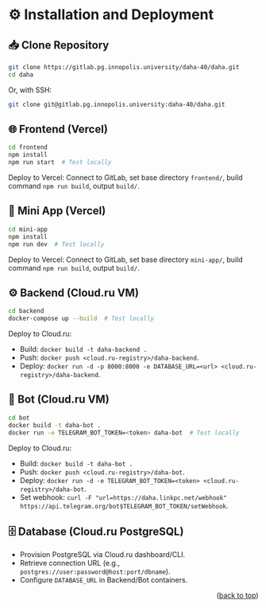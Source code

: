 # ⚙️ Installation and Deployment

## 📥 Clone Repository

```bash
git clone https://gitlab.pg.innopolis.university/daha-40/daha.git
cd daha
```

Or, with SSH:

```bash
git clone git@gitlab.pg.innopolis.university:daha-40/daha.git
```

## 🌐 Frontend (Vercel)

```bash
cd frontend
npm install
npm run start  # Test locally
```

Deploy to Vercel: Connect to GitLab, set base directory `frontend/`, build command `npm run build`, output `build/`.

## 📱 Mini App (Vercel)

```bash
cd mini-app
npm install
npm run dev  # Test locally
```

Deploy to Vercel: Connect to GitLab, set base directory `mini-app/`, build command `npm run build`, output `build/`.

## ⚙️ Backend (Cloud.ru VM)

```bash
cd backend
docker-compose up --build  # Test locally
```

Deploy to Cloud.ru:
- Build: `docker build -t daha-backend .`
- Push: `docker push <cloud.ru-registry>/daha-backend`.
- Deploy: `docker run -d -p 8000:8000 -e DATABASE_URL=<url> <cloud.ru-registry>/daha-backend`.

## 🤖 Bot (Cloud.ru VM)

```bash
cd bot
docker build -t daha-bot .
docker run -e TELEGRAM_BOT_TOKEN=<token> daha-bot  # Test locally
```

Deploy to Cloud.ru:
- Build: `docker build -t daha-bot .`
- Push: `docker push <cloud.ru-registry>/daha-bot`.
- Deploy: `docker run -d -e TELEGRAM_BOT_TOKEN=<token> <cloud.ru-registry>/daha-bot`.
- Set webhook: `curl -F "url=https://daha.linkpc.net/webhook" https://api.telegram.org/bot$TELEGRAM_BOT_TOKEN/setWebhook`.

## 🗄️ Database (Cloud.ru PostgreSQL)

- Provision PostgreSQL via Cloud.ru dashboard/CLI.
- Retrieve connection URL (e.g., `postgres://user:password@host:port/dbname`).
- Configure `DATABASE_URL` in Backend/Bot containers.

<p align="right">(<a href="#readme-top">back to top</a>)</p>